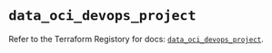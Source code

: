 # `data_oci_devops_project`

Refer to the Terraform Registory for docs: [`data_oci_devops_project`](https://registry.terraform.io/providers/oracle/oci/6.18.0/docs/data-sources/devops_project).
